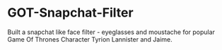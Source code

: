 # GOT-Snapchat-Filter
Built a snapchat like face filter - eyeglasses and moustache for popular Game Of Thrones Character Tyrion Lannister and Jaime.
